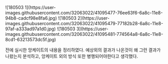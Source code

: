 <div>
![180503 1](https://user-images.githubusercontent.com/32063022/41095477-76ee63f6-6a8c-11e8-94b8-cadcf98e8fa6.jpg)
![180503 2](https://user-images.githubusercontent.com/32063022/41095479-77182b28-6a8c-11e8-97af-a333ad97a1d0.jpg)
![180503 3](https://user-images.githubusercontent.com/32063022/41095481-774564a8-6a8c-11e8-8cd1-63213573dc5f.jpg)
</div>

전에 실시한 앙케이트의 내용을 정리하였다. 예상외의 결과가 나온것이 왜 그런 결과가 나왔는지 분석하고, 앙케이트 외의 방식 또한 병행되어야한다고 생각했다.
